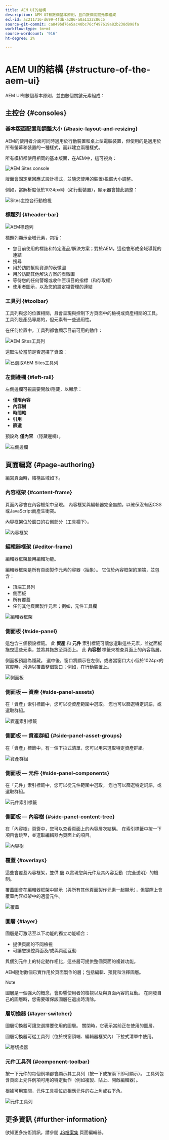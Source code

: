 ```yaml
---
title: AEM UI的結構
description: AEM UI有數個基本原則，且由數個關鍵元素組成
exl-id: ac211716-d699-4fdb-a286-a0a1122c86c5
source-git-commit: ca849bd76e5ac40bc76cf497619a82b238d898fa
workflow-type: tm+mt
source-wordcount: '916'
ht-degree: 2%

---
```


# AEM UI的結構 {#structure-of-the-aem-ui}

AEM UI有數個基本原則，並由數個關鍵元素組成：

## 主控台 {#consoles}

### 基本版面配置和調整大小 {#basic-layout-and-resizing}

AEM的使用者介面可同時適用於行動裝置和桌上型電腦裝置，但使用的是適用於所有螢幕和裝置的一種樣式，而非建立兩種樣式。

所有模組都使用相同的基本版面，在AEM中，這可視為：

![AEM Sites console](assets/ui-sites-console.png)

版面會固定至回應式設計樣式，並隨您使用的裝置/視窗大小調整。

例如，當解析度低於1024px時（如行動裝置），顯示器會據此調整：

![Sites主控台行動檢視](assets/ui-sites-mobile.png)

### 標題列 {#header-bar}

![AEM標題列](assets/ui-header-bar.png)

標題列顯示全域元素，包括：

* 您目前使用的標誌和特定產品/解決方案；對於AEM，這也會形成全域導覽的連結
* 搜尋
* 用於訪問幫助資源的表徵圖
* 用於訪問其他解決方案的表徵圖
* 等待您的任何警報或收件匣項目的指標（和存取權）
* 使用者圖示，以及您的設定檔管理的連結

### 工具列 {#toolbar}

工具列與您的位置相關，且會呈現與控制下方頁面中的檢視或資產相關的工具。 工具列是產品專屬的，但元素有一些通用性。

在任何位置中，工具列都會顯示目前可用的動作：

![AEM Sites工具列](assets/ui-sites-toolbar.png)

還取決於當前是否選擇了資源：

![已選取AEM Sites工具列](assets/ui-sites-toolbar-selected.png)

### 左側邊欄 {#left-rail}

左側邊欄可視需要開啟/隱藏，以顯示：

* **僅限內容**
* **內容樹**
* **時間軸**
* **引用**
* **篩選**

預設為 **僅內容** （隱藏邊欄）。

![左側邊欄](assets/ui-left-rail.png)

## 頁面編寫 {#page-authoring}

編寫頁面時，結構區域如下。

### 內容框架 {#content-frame}

頁面內容會在內容框架中呈現。 內容框架與編輯器完全無關，以確保沒有因CSS或JavaScript而產生衝突。

內容框架位於窗口的右側部分（工具欄下）。

![內容框架](assets/ui-content-frame.png)

### 編輯器框架 {#editor-frame}

編輯器框架啟用編輯功能。

編輯器框架是所有頁面製作元素的容器（抽象）。 它位於內容框架的頂端，並包含：

* 頂端工具列
* 側面板
* 所有覆蓋
* 任何其他頁面製作元素；例如，元件工具欄

![編輯器框架](assets/ui-editor-frame.png)

### 側面板 {#side-panel}

這包含三個預設標籤。 此 **資產** 和 **元件** 索引標籤可讓您選取這些元素，並從面板拖曳這些元素，並將其拖放至頁面上。 此 **內容樹** 標籤來檢查頁面上的內容階層。

側面板預設為隱藏。 選中後，窗口將顯示在左側，或者當窗口大小低於1024px的寬度時，滑過以覆蓋整個窗口；例如，在行動裝置上。

![側面板](assets/ui-side-panel.png)

### 側面板 — 資產 {#side-panel-assets}

在「資產」索引標籤中，您可以從資產範圍中選取。 您也可以篩選特定詞語，或選取群組。

![資產索引標籤](assets/ui-side-panel-assets.png)

### 側面板 — 資產群組 {#side-panel-asset-groups}

在「資產」標籤中，有一個下拉式清單，您可以用來選取特定資產群組。

![資產群組](assets/ui-side-panel-asset-groups.png)

### 側面板 — 元件 {#side-panel-components}

在「元件」索引標籤中，您可以從元件範圍中選取。 您也可以篩選特定詞語，或選取群組。

![元件索引標籤](assets/ui-side-panel-components.png)

### 側面板 — 內容樹 {#side-panel-content-tree}

在「內容樹」頁簽中，您可以查看頁面上的內容層次結構。 在索引標籤中按一下項目會跳至，並選取編輯器內頁面上的項目。

![內容樹](assets/ui-side-panel-content-tree.png)

### 覆蓋 {#overlays}

這些會覆蓋內容框架，並供 [層](#layer) 以實現您與元件及其內容互動（完全透明）的機制。

覆蓋圖會在編輯器框架中顯示（與所有其他頁面製作元素一起顯示），但實際上會覆蓋內容框架中的適當元件。

![覆蓋](assets/ui-overlays.png)

### 圖層 {#layer}

圖層是可激活至以下功能的獨立功能組合：

* 提供頁面的不同檢視
* 可讓您操控頁面及/或與頁面互動

與個別元件上的特定動作相比，這些層可提供整個頁面的複雜功能。

AEM隨附數個已實作用於頁面製作的層；包括編輯、預覽和注釋圖層。

>[!NOTE]
>
>圖層是一個強大的概念，會影響使用者的檢視以及與頁面內容的互動。 在開發自己的圖層時，您需要確保該圖層在退出時清除。

### 層切換器 {#layer-switcher}

圖層切換器可讓您選擇要使用的圖層。 關閉時，它表示當前正在使用的圖層。

圖層切換器可從工具列（位於視窗頂端、編輯器框架內）下拉式清單中使用。

![層切換器](assets/ui-layer-switcher.png)

### 元件工具列 {#component-toolbar}

按一下元件的每個例項都會顯示其工具列（按一下或按兩下即可顯示）。 工具列包含頁面上元件例項可用的特定動作（例如複製、貼上、開啟編輯器）。

根據可用空間，元件工具欄位於相應元件的右上角或右下角。

![元件工具列](assets/ui-component-toolbar.png)

## 更多資訊 {#further-information}

<!--For more details about the concepts around the touch-enabled UI, continue to the article [Concepts of the AEM Touch-Enabled UI](/help/sites-developing/touch-ui-concepts.md).-->

欲知更多技術資訊，請參閱 [JS檔案集](https://helpx.adobe.com/experience-manager/6-5/sites/developing/using/reference-materials/jsdoc/ui-touch/editor-core/index.html) 頁面編輯器。
